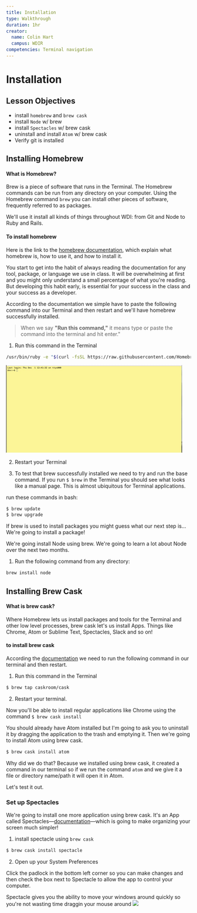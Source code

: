 ```yaml
---
title: Installation
type: Walkthrough
duration: 1hr
creator:
  name: Colin Hart
  campus: WDIR
competencies: Terminal navigation
---
```


# Installation

## Lesson Objectives

- install `homebrew` and `brew cask`
- install `Node` w/ brew
- install `Spectacles` w/ brew cask
- uninstall and install `Atom` w/ brew cask
- Verify git is installed


## Installing Homebrew
#### What is Homebrew?

Brew is a piece of software that runs in the Terminal. The Homebrew commands can be run from any directory on your computer. Using the Homebrew command `brew` you can install other pieces of software, frequently referred to as packages.

We'll use it install all kinds of things throughout WDI: from Git and Node to Ruby and Rails.


#### To install homebrew

Here is the link to the [homebrew documentation](http://brew.sh/), which explain what homebrew is, how to use it, and how to install it.

You start to get into the habit of always reading the documentation for any tool, package, or language we use in class. It will be overwhelming at first and you might only understand a small percentage of what you're reading. But developing this habit early, is essential for your success in the class and your success as a developer.


According to the documentation we simple have to paste the following command into our Terminal and then restart and we'll have homebrew successfully installed.

> When we say **"Run this command,"** it means type or paste the command into the terminal and hit enter."

1. Run this command in the Terminal

  ```bash
  /usr/bin/ruby -e "$(curl -fsSL https://raw.githubusercontent.com/Homebrew/install/master/install)"
  ```

  ![](.md_resources/brew_install.gif)

2. Restart your Terminal

3. To test that brew successfully installed we need to try and run the base command. If you run `$ brew` in the Terminal you should see what looks like a manual page. This is almost ubiquitous for Terminal applications.

  run these commands in bash:

  ```bash
  $ brew update
  $ brew upgrade
  ```

If brew is used to install packages you might guess what our next step is... We're going to install a package!

We're going install Node using brew. We're going to learn a lot about Node over the next two months.

1. Run the following command from any directory:

  ```bash
  brew install node
  ```

## Installing Brew Cask
#### What is brew cask?

Where Homebrew lets us install packages and tools for the Terminal and other low level processes, brew cask let's us install Apps. Things like Chrome, Atom or Sublime Text, Spectacles, Slack and so on!


#### to install brew cask

According the [documentation](https://caskroom.github.io/) we need to run the following command in our terminal and then restart.

1. Run this command in the Terminal

  ```bash
  $ brew tap caskroom/cask
  ```

2. Restart your terminal.

Now you'll be able to install regular applications like Chrome using the command `$ brew cask install`

You should already have Atom installed but I'm going to ask you to uninstall it by dragging the application to the trash and emptying it. Then we're going to install Atom using brew cask.

```bash
$ brew cask install atom
```

Why did we do that? Because we installed using brew cask, it created a command in our terminal so if we run the command `atom` and we give it a file or directory name/path it will open it in Atom.

Let's test it out.

### Set up Spectacles

We're going to install one more application using brew cask. It's an App called Spectacles—[documentation](https://github.com/eczarny/spectacle)—which is going to make organizing your screen much simpler!

1. install spectacle using `brew cask`
  ```bash
  $ brew cask install spectacle
  ```

2. Open up your System Preferences

  Click the padlock in the bottom left corner so you can make changes and then check the box next to Spectacle to allow the app to control your computer.

  Spectacle gives you the ability to move your windows around quickly so you're not wasting time draggin your mouse around
  ![](.md_resources/specs.gif)
